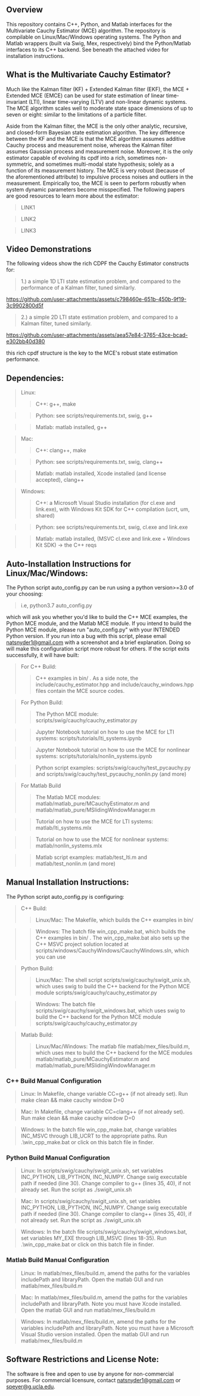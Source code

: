 ## Overview
This repository contains C++, Python, and Matlab interfaces for the Multivariate Cauchy Estimator (MCE) algorithm. The repository is compilable on Linux/Mac/Windows operating systems. The Python and Matlab wrappers (built via Swig, Mex, respectively) bind the Python/Matlab interfaces to its C++ backend. See beneath the attached video for installation instructions. 

## What is the Multivariate Cauchy Estimator?
Much like the Kalman filter (KF) + Extended Kalman filter (EKF), the MCE + Extended MCE (EMCE) can be used for state estimation of linear time-invariant (LTI), linear time-varying (LTV) and non-linear dynamic systems. The MCE algorithm scales well to moderate state space dimensions of up to seven or eight: similar to the limitations of a particle filter.

Aside from the Kalman filter, the MCE is the only other analytic, recursive, and closed-form Bayesian state estimation algorithm. The key difference between the KF and the MCE is that the MCE algorithm assumes additive Cauchy process and measurement noise, whereas the Kalman filter assumes Gaussian process and measurement noise. Moreover, it is the only estimator capable of evolving its cpdf into a rich, sometimes non-symmetric, and sometimes multi-modal state hypothesis; solely as a function of its measurement history. The MCE is very robust (because of the aforementioned attribute) to impulsive process noises and outliers in the measurement. Empirically too, the MCE is seen to perform robustly when system dynamic parameters become misspecified. The following papers are good resources to learn more about the estimator:
> LINK1

> LINK2

> LINK3

## Video Demonstrations
The following videos show the rich CDPF the Cauchy Estimator constructs for: 

> 1.) a simple 1D LTI state estimation problem, and compared to the performance of a Kalman filter, tuned similarly.

https://github.com/user-attachments/assets/c798460e-651b-450b-9f19-3c9902800d5f

> 2.) a simple 2D LTI state estimation problem, and compared to a Kalman filter, tuned similarly.

https://github.com/user-attachments/assets/aea57e84-3765-43ce-bcad-e302bb40d380

this rich cpdf structure is the key to the MCE's robust state estimation performance.

## Dependencies:
> Linux:
>> C++: g++, make

>> Python: see scripts/requirements.txt, swig, g++

>> Matlab: matlab installed, g++

> Mac:
>> C++: clang++, make

>> Python: see scripts/requirements.txt, swig, clang++

>> Matlab: matlab installed, Xcode installed (and license accepted), clang++

> Windows:
>> C++: a Microsoft Visual Studio installation (for cl.exe and link.exe), with Windows Kit SDK for C++ compilation (ucrt, um, shared)

>> Python: see scripts/requirements.txt, swig, cl.exe and link.exe

>> Matlab: matlab installed, (MSVC cl.exe and link.exe + Windows Kit SDK) -> the C++ reqs

## Auto-Installation Instructions for Linux/Mac/Windows:
The Python script auto_config.py can be run using a python version>=3.0 of your choosing:
> i.e, python3.7 auto_config.py

which will ask you whether you'd like to build the C++ MCE examples, the Python MCE module, and the Matlab MCE module. If you intend to build the Python MCE module, please run "auto_config.py" with your INTENDED Python version. If you run into a bug with this script, please email natsnyder1@gmail.com with a screenshot and a brief explanation. Doing so will make this configuration script more robust for others. If the script exits successfully, it will have built:

> For C++ Build:
>>  C++ examples in bin/ . As a side note, the include/cauchy_estimator.hpp and include/cauchy_windows.hpp files contain the MCE source codes.

> For Python Build:
>> The Python MCE module: scripts/swig/cauchy/cauchy_estimator.py

>> Jupyter Notebook tutorial on how to use the MCE for LTI systems: scripts/tutorials/lti_systems.ipynb

>> Jupyter Notebook tutorial on how to use the MCE for nonlinear systems: scripts/tutorials/nonlin_systems.ipynb

>> Python script examples: scripts/swig/cauchy/test_pycauchy.py and scripts/swig/cauchy/test_pycauchy_nonlin.py (and more)

> For Matlab Build
>> The Matlab MCE modules: matlab/matlab_pure/MCauchyEstimator.m and matlab/matlab_pure/MSlidingWindowManager.m

>> Tutorial on how to use the MCE for LTI systems: matlab/lti_systems.mlx

>> Tutorial on how to use the MCE for nonlinear systems: matlab/nonlin_systems.mlx

>> Matlab script examples: matlab/test_lti.m and matlab/test_nonlin.m (and more)

## Manual Installation Instructions:
The Python script auto_config.py is configuring:
> C++ Build:
>> Linux/Mac: The Makefile, which builds the C++ examples in bin/

>> Windows: The batch file win_cpp_make.bat, which builds the C++ examples in bin/ . The win_cpp_make.bat also sets up the C++ MSVC project solution located at scripts/windows/CauchyWindows/CauchyWindows.sln, which you can use

> Python Build:
>> Linux/Mac: The shell script scripts/swig/cauchy/swigit_unix.sh, which uses swig to build the C++ backend for the Python MCE module scripts/swig/cauchy/cauchy_estimator.py

>> Windows: The batch file scripts/swig/cauchy/swigit_windows.bat, which uses swig to build the C++ backend for the Python MCE module scripts/swig/cauchy/cauchy_estimator.py

> Matlab Build:
>> Linux/Mac/Windows: The matlab file matlab/mex_files/build.m, which uses mex to build the C++ backend for the MCE modules matlab/matlab_pure/MCauchyEstimator.m and matlab/matlab_pure/MSlidingWindowManager.m

### C++ Build Manual Configuration
> Linux: In Makefile, change variable CC=g++ (if not already set). Run make clean && make cauchy window D=0

> Mac: In Makefile, change variable CC=clang++ (if not already set). Run make clean && make cauchy window D=0

> Windows: In the batch file win_cpp_make.bat, change variables INC_MSVC through LIB_UCRT to the appropriate paths. Run .\win_cpp_make.bat or click on this batch file in finder.

### Python Build Manual Configuration
> Linux: In scripts/swig/cauchy/swigit_unix.sh, set variables INC_PYTHON, LIB_PYTHON, INC_NUMPY. Change swig executable path if needed (line 30). Change compiler to g++ (lines 35, 40), if not already set. Run the script as ./swigit_unix.sh

> Mac: In scripts/swig/cauchy/swigit_unix.sh, set variables INC_PYTHON, LIB_PYTHON, INC_NUMPY. Change swig executable path if needed (line 30). Change compiler to clang++ (lines 35, 40), if not already set. Run the script as ./swigit_unix.sh

> Windows: In the batch file scripts/swig/cauchy/swigit_windows.bat, set variables MY_EXE through LIB_MSVC (lines 18-35). Run .\win_cpp_make.bat or click on this batch file in finder.

### Matlab Build Manual Configuration
> Linux: In matlab/mex_files/build.m, amend the paths for the variables includePath and libraryPath. Open the matlab GUI and run matlab/mex_files/build.m

> Mac: In matlab/mex_files/build.m, amend the paths for the variables includePath and libraryPath. Note you must have Xcode installed. Open the matlab GUI and run matlab/mex_files/build.m

> Windows: In matlab/mex_files/build.m, amend the paths for the variables includePath and libraryPath. Note you must have a Microsoft Visual Studio version installed. Open the matlab GUI and run matlab/mex_files/build.m

## Software Restrictions and License Note:
The software is free and open to use by anyone for non-commercial purposes. For commercial licensure, contact natsnyder1@gmail.com or speyer@g.ucla.edu.
